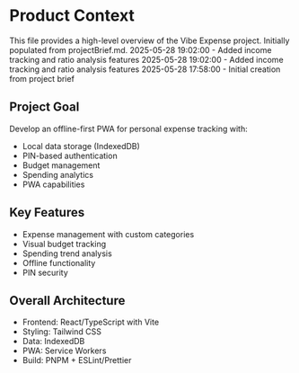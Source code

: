 # Product Context

This file provides a high-level overview of the Vibe Expense project. Initially populated from projectBrief.md.
2025-05-28 19:02:00 - Added income tracking and ratio analysis features
2025-05-28 19:02:00 - Added income tracking and ratio analysis features
2025-05-28 17:58:00 - Initial creation from project brief

## Project Goal

Develop an offline-first PWA for personal expense tracking with:

- Local data storage (IndexedDB)
- PIN-based authentication
- Budget management
- Spending analytics
- PWA capabilities

## Key Features

- Expense management with custom categories
- Visual budget tracking
- Spending trend analysis
- Offline functionality
- PIN security

## Overall Architecture

- Frontend: React/TypeScript with Vite
- Styling: Tailwind CSS
- Data: IndexedDB
- PWA: Service Workers
- Build: PNPM + ESLint/Prettier
